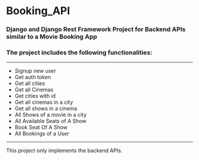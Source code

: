 # Booking_API
### Django and Django Rest Framework Project for Backend APIs similar to a Movie Booking App

### The project includes the following functionalities:

---
* Signup new user
* Get auth token
* Get all cities
* Get all Cinemas
* Get cities with id
* Get all cinemas in a city
* Get all shows in a cinema
* All Shows of  a movie in a city
* All Available Seats of A Show
* Book Seat Of A Show
* All Bookings of a User
---

This project only implements the backend APIs.
